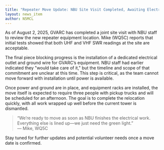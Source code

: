 ```yaml
---
title: "Repeater Move Update: NBU Site Visit Completed, Awaiting Electrical Work"
layout: news_item
author: N5MCL
---
```

As of August 2, 2025, GVARC has completed a joint site visit with NBU staff to review the new repeater equipment 
location. Mike (WQ5C) reports that initial tests showed that both UHF and VHF SWR readings at the site are 
acceptable.

The final piece blocking progress is the installation of a dedicated electrical outlet and ground wire for 
GVARC’s equipment. NBU staff had earlier indicated they "would take care of it," but the timeline and scope of 
that commitment are unclear at this time. This step is critical, as the team cannot move 
forward with installation until power is available.

Once power and ground are in place, and equipment racks are installed, the move itself is expected to require 
three people with pickup trucks and will be scheduled for an afternoon. The goal is to complete the relocation 
quickly, with all work wrapped up well before the current tower is dismantled.

> “We’re ready to move as soon as NBU finishes the electrical work. Everything else is lined up—we just need 
the green light.”  
> — Mike, WQ5C

Stay tuned for further updates and potential volunteer needs once a move date is confirmed.

